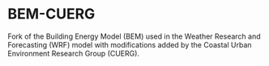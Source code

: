 # BEM-CUERG

Fork of the Building Energy Model (BEM) used in the Weather Research and Forecasting (WRF) model with modifications added by the Coastal Urban Environment Research Group (CUERG).
